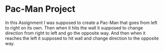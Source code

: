 # Pac-Man Project
In this Assignment I was supposed to create a Pac-Man that goes from left to right on its own. Then when it hits the wall it supposed to change direction from right to left and go the opposite way. And then when it reaches the left it supposed to hit wall and change direction to the opposite way.